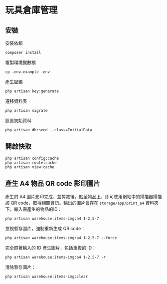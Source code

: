 # 玩具倉庫管理

## 安裝

安裝依賴

```
composer install
```

複製環境變數檔

```
cp .env.example .env
```

產生密鑰

```
php artisan key:generate
```

遷移資料表

```
php artisan migrate
```

設置初始資料

```
php artisan db:seed --class=InitialData
```

## 開啟快取

```
php artisan config:cache
php artisan route:cache
php artisan view:cache
```

## 產生 A4 物品 QR code 影印圖片

產生的 A4 圖片影印完成、並剪裁後，貼至物品上，即可使用網站中的掃描器掃描該 QR code，取得相關資訊。輸出的圖片會存在 `storage/app/print_a4` 資料夾下。輸入需產生的物品的ID：

```
php artisan warehouse:items-img:a4 1-2,5-7
```

忽視暫存圖片，強制重新生成 QR code：

```
php artisan warehouse:items-img:a4 1-2,5-7 --force
```

完全照著輸入的 ID 產生圖片，包括重複的 ID：

```
php artisan warehouse:items-img:a4 1-2,5-7 -r
```

清除暫存圖片：

```
php artisan warehouse:items-img:clear
```
